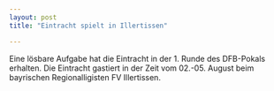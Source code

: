 ```yaml
---
layout: post
title: "Eintracht spielt in Illertissen"

---
```


Eine lösbare Aufgabe hat die Eintracht in der 1. Runde des DFB-Pokals erhalten. Die Eintracht gastiert in der Zeit vom 02.-05. August beim bayrischen Regionalligisten FV Illertissen.


